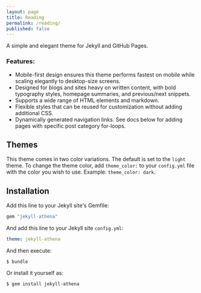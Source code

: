 ```yaml
---
layout: page
title: Reading
permalink: /reading/
published: false
---
```


A simple and elegant theme for Jekyll and GitHub Pages.

### Features:
* Mobile-first design ensures this theme performs fastest on mobile while scaling elegantly to desktop-size screens.
* Designed for blogs and sites heavy on written content, with bold typography styles, homepage summaries, and previous/next snippets.
* Supports a wide range of HTML elements and markdown.
* Flexible styles that can be reused for customization without adding additional CSS.
* Dynamically generated navigation links. See docs below for adding pages with specific post category for-loops.

## Themes
This theme comes in two color variations. The default is set to the `light` theme. To change the theme color, add `theme_color:` to your `config.yml` file with the color you wish to use. Example: `theme_color: dark`.

<!-- | Config setting | Thumbnail |
| --- | --- |
| `theme_color: black` | <img width="330" alt="black" src="url"> |
| `theme_color: red` | <img width="330" alt="red" src="url"> | -->


## Installation

Add this line to your Jekyll site's Gemfile:

```ruby
gem "jekyll-athena"
```

And add this line to your Jekyll site `config.yml`:

```yaml
theme: jekyll-athena
```

And then execute:

    $ bundle

Or install it yourself as:

    $ gem install jekyll-athena